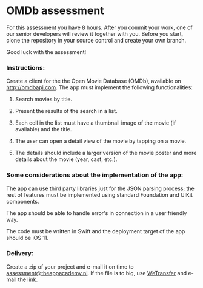 # OMDb assessment 

For this assessment you have 8 hours. After you commit your work, one of our senior developers will review it together with you. Before you start, clone the repository in your source control and create your own branch. 

Good luck with the assessment!

### Instructions: 
Create a client for the the Open Movie Database (OMDb), available on http://omdbapi.com. The app must implement the following functionalities:

1. Search movies by title.

2. Present the results of the search in a list. 

3. Each cell in the list must have a thumbnail image of the movie (if available) and the title. 

4. The user can open a detail view of the movie by tapping on a movie. 

5. The details should include a larger version of the movie poster and more details about the movie (year, cast, etc.).


### Some considerations about the implementation of the app:

The app can use third party libraries just for the JSON parsing process; the rest of features must be implemented using standard Foundation and UIKit components.

The app should be able to handle error's in connection in a user friendly way.

The code must be written in Swift and the deployment target of the app should be iOS 11.

### Delivery:

Create a zip of your project and e-mail it on time to assessment@theappacademy.nl. If the file is to big, use [WeTransfer](https://wetransfer.com/) and e-mail the link.
